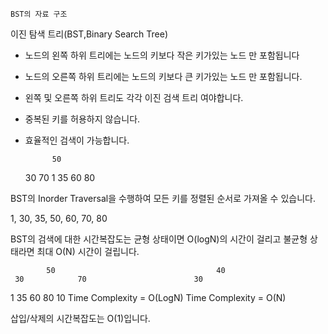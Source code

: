 `BST의 자료 구조`

이진 탐색 트리(BST,Binary Search Tree)

- 노드의 왼쪽 하위 트리에는 노드의 키보다 작은 키가있는 노드 만 포함됩니다
- 노드의 오른쪽 하위 트리에는 노드의 키보다 큰 키가있는 노드 만 포함됩니다.
- 왼쪽 및 오른쪽 하위 트리도 각각 이진 검색 트리 여야합니다.
- 중복된 키를 허용하지 않습니다.
- 효율적인 검색이 가능합니다.

            50
     30            70
  1     35     60     80
  
 BST의 Inorder Traversal을 수행하여 모든 키를 정렬된 순서로 가져올 수 있습니다.
 
 1, 30, 35, 50, 60, 70, 80
 
 BST의 검색에 대한 시간복잡도는 균형 상태이면 O(logN)의 시간이 걸리고 불균형 상태라면 최대 O(N) 시간이 걸립니다.
 
            50                                    40
     30            70                        30
  1     35     60     80                10
  Time Complexity = O(LogN)             Time Complexity = O(N)
  
  삽입/삭제의 시간복잡도는 O(1)입니다.
